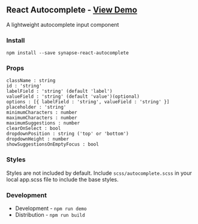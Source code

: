 React Autocomplete - [View Demo](http://synapsestudios.github.io/react-autocomplete/)
----
A lightweight autocomplete input component

### Install
`npm install --save synapse-react-autocomplete`

### Props
```
className : string
id : 'string'
labelField : 'string' (default 'label')
valueField : 'string' (default 'value')(optional)
options : [{ labelField : 'string', valueField : 'string' }]
placeholder : 'string'
minimumCharacters : number
maximumCharacters : number
maximumSuggestions : number
clearOnSelect : bool
dropdownPosition : string ('top' or 'bottom')
dropdownHeight : number
showSuggestionsOnEmptyFocus : bool
```

### Styles
Styles are not included by default. Include `scss/autocomplete.scss` in your local app.scss file to include the base styles.

### Development
* Development - `npm run demo`
* Distribution - `npm run build`
